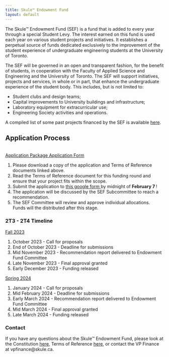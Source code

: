 ```yaml
---
title: Skule™ Endowment Fund
layout: default
---
```


<p>The Skule™ Endowment Fund (SEF) is a fund that is added to every year through a special Student Levy. The interest earned on this fund is used each year on various student projects and initiatives. It establishes a perpetual source of funds dedicated exclusively to the improvement of the student experience of undergraduate engineering students at the University of Toronto.</p>
<p>The SEF will be governed in an open and transparent fashion, for the benefit of students, in cooperation with the Faculty of Applied Science and Engineering and the University of Toronto. The SEF will support initiatives, projects and services, in whole or in part, that enhance the undergraduate experience of the student body. This includes, but is not limited to:</p>
<ul>
    <li>Student clubs and design teams;</li>
    <li>Capital improvements to University buildings and infrastructure;</li>
    <li>Laboratory equipment for extracurricular use;</li>
    <li>Engineering Society activities and operations.</li>
</ul>
<p>A compiled list of some past projects financed by the SEF is available <a href="https://drive.google.com/drive/u/3/folders/1xL_3wjVRcKnFvMFn17pkqiriw4kwnaNl">here</a>.</p>
<h2>Application Process</h2> <br> <a class="button is-primary" href="https://new.skule.ca/upload/finance/Special-Projects-Application-2T3-2T4.xlsx"> Application Package </a> <a class="button is-primary" href="https://docs.google.com/forms/d/e/1FAIpQLSdI9GVk59q4MyMYtCIylsDHgOeS-dHTfYJwkmGX5NJyimloXw/viewform"> Application Form </a> </br>
<ol>
    <li>Please download a copy of the application and Terms of Reference documents linked above. </li>
    <li>Read the Terms of Reference document for this funding round and ensure that your project fits within the scope. </li>
    <li>Submit the application to <a href="https://forms.gle/Eh8M7aQBQWho3PdN9"> this google form </a> by midnight of <b>February 7 </b>! </li>
    <li>The application will be discussed by the SEF Subcommittee to reach a recommendation.</li>
    <li>The SEF Committee will review and approve individual allocations. Funds will the distributed after this stage. </li>
</ol>
<h3> 2T3 - 2T4 Timeline </h3><u> Fall 2023 </u>
<ol>
    <li>October 2023 - Call for proposals</li>
    <li>End of October 2023 - Deadline for submissions</li>
    <li>Mid November 2023 - Recommendation report delivered to Endowment Fund Committee</li>
    <li>Late November 2023 - Final approval granted</li>
    <li>Early December 2023 - Funding released</li>
</ol><u> Spring 2024 </u>
<ol>
    <li>January 2024 - Call for proposals</li>
    <li>Mid February 2024 - Deadline for submissions</li>
    <li>Early March 2024 - Recommendation report delivered to Endowment Fund Committee</li>
    <li>Mid March 2024 - Final approval granted</li>
    <li>Late March 2024 - Funding released</li>
</ol>
<h3>Contact</h3>
<p>If you have any questions about the Skule™ Endowment Fund, please look at the Constitution <a href="../content/finance/SEF_Constitution.pdf">here</a>, Terms of Reference <a href="../content/finance/SEF_Terms_of_Reference.pdf">here</a>, or contact the VP Finance at vpfinance@skule.ca.</p>